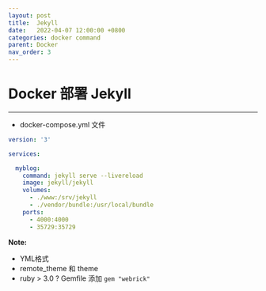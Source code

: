 ```yaml
---
layout: post
title:  Jekyll
date:   2022-04-07 12:00:00 +0800
categories: docker command
parent: Docker
nav_order: 3
---
```



# Docker 部署 Jekyll
--------

- docker-compose.yml 文件


```yml
version: '3'

services:

  myblog:
    command: jekyll serve --livereload
    image: jekyll/jekyll
    volumes:
      - ./www:/srv/jekyll
      - ./vendor/bundle:/usr/local/bundle
    ports:
      - 4000:4000
      - 35729:35729

```

**Note:** 
- YML格式
- remote_theme 和 theme
- ruby > 3.0 ? Gemfile 添加 `gem "webrick"`

